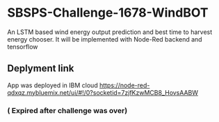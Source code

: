 # SBSPS-Challenge-1678-WindBOT

An LSTM based wind energy output prediction and best time to harvest energy chooser.
It will be implemented with Node-Red backend and tensorflow

## Deplyment link
App was deployed in IBM cloud
https://node-red-qdxqz.mybluemix.net/ui/#!/0?socketid=7zjfKzwMCB8_HovsAABW
### ( Expired after challenge was over)
